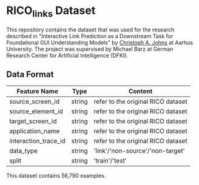# RICO<sub>links</sub> Dataset

This repository contains the dataset that was used for the research described
in "Interactive Link Prediction as a Downstream Task for Foundational GUI Understanding Models" by [Christoph A. Johns](mailto:christophjohns@aalto.fi?subject=[GitHub]%20Suggested%20Links%Figma%Plugin) at Aarhus University.
The project was supervised by Michael Barz at German Research Center for Artificial Intelligence (DFKI).

## Data Format

| Feature Name         | Type   | Content                            |
| -------------------- | ------ | ---------------------------------- |
| source_screen_id     | string | refer to the original RICO dataset |
| source_element_id    | string | refer to the original RICO dataset |
| target_screen_id     | string | refer to the original RICO dataset |
| application_name     | string | refer to the original RICO dataset |
| interaction_trace_id | string | refer to the original RICO dataset |
| data_type            | string | 'link'/'non-source'/'non-target'   |
| split                | string | 'train'/'test'                     |

This dataset contains 56,790 examples.

